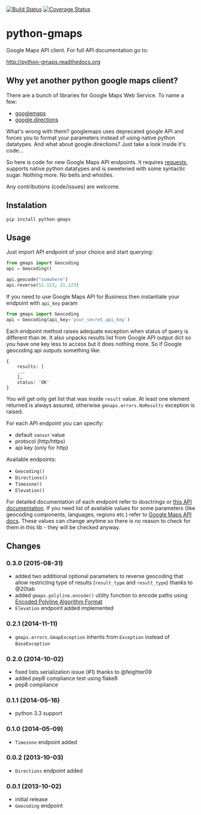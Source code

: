 [![Build Status](https://travis-ci.org/swistakm/python-gmaps.svg?branch=master)](https://travis-ci.org/swistakm/python-gmaps)
[![Coverage Status](https://img.shields.io/coveralls/swistakm/python-gmaps.svg)](https://coveralls.io/r/swistakm/python-gmaps)

# python-gmaps

Google Maps API client. For full API documentation go to:

http://python-gmaps.readthedocs.org


## Why yet another python google maps client?

There are a bunch of libraries for Google Maps Web Service. To name a few:
* [googlemaps](https://pypi.python.org/pypi/googlemaps/)
* [google.directions](https://pypi.python.org/pypi/google.directions)

What's wrong with them? googlemaps uses deprecated google API and forces
you to format your parameters instead of using native python datatypes.
And what about google.directions? Just take a look inside it's code...

So here is code for new Google Maps API endpoints. It requires
[requests](https://github.com/kennethreitz/requests), supports native python
datatypes and is sweetened with some syntactic sugar. Nothing more.
No bells and whistles.

Any contributions (code/issues) are welcome.

## Instalation

    pip install python-gmaps

## Usage

Just import API endpoint of your choice and start querying:

```python
from gmaps import Geocoding
api = Geocoding()

api.geocode("somwhere")
api.reverse(51.123, 21.123)
```

If you need to use Google Maps API for Business then instantiate your endpoint
with `api_key` param

```python
from gmaps import Geocoding
api = Geocoding(api_key='your_secret_api_key')
```

Each endpoint method raises adequate exception when status of query is different
than `OK`. It also unpacks results list from Google API output dict so you have
one key less to access but it does nothing more.
So if Google geocoding api outputs something like:

```
{
    results: [
    ...
    ],
    status: 'OK'
}
```

You will get only get list that was inside `result` value. At least one element
returned is always assured, otherwise `gmnaps.errors.NoResults` exception is
raised.

For each API endpoint you can specify:
* default `sensor` value
* protocol (http/https)
* api key (only for http)

Available endpoints:
* `Geocoding()`
* `Directions()`
* `Timezone()`
* `Elevation()`

For detailed documentation of each endpoint refer to dosctrings or
[this API documentation](http://python-gmaps.readthedocs.org/en/latest/).
If you need list of available values for some parameters (like geocoding
components, languages, regions etc.) refer to
[Google Maps API docs](https://developers.google.com/maps/documentation/webservices/).
These values can change anytime so there is no reason to check for them in this
lib - they will be checked anyway.

## Changes

### 0.3.0 (2015-08-31)
- added two additional optional parameters to reverse geocoding that
  allow restricting type of results (`result_type` and `result_type`)
  thanks to @20tab
- added `gmaps.polyline.encode()` utility function to encode paths using
  [Encoded Polyline Algorithm Format](https://developers.google.com/maps/documentation/utilities/polylinealgorithm?hl=en)
- `Elevation` endpoint added implemented

### 0.2.1 (2014-11-11)
- `gmaps.errors.GmapException` inherits from `Exception` instead of `BaseException`

### 0.2.0 (2014-10-02)
- fixed lists serialization issue (#1) thanks to @feighter09
- added pep8 compliance test using flake8
- pep8 compliance

### 0.1.1 (2014-05-16)
- python 3.3 support

### 0.1.0 (2014-05-09)
- `Timezone` endpoint added

### 0.0.2 (2013-10-03)
- `Directions` endpoint added

### 0.0.1 (2013-10-02)
- initial release
- ```Geocoding``` endpoint
